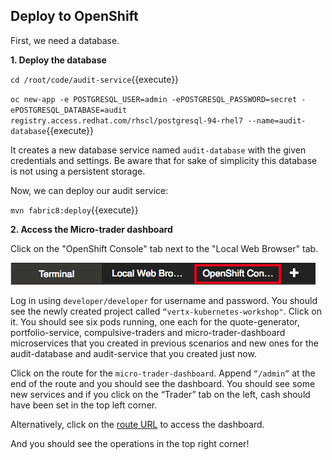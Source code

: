 ## Deploy to OpenShift

First, we need a database.

**1. Deploy the database**

`cd /root/code/audit-service`{{execute}}

`oc new-app -e POSTGRESQL_USER=admin -ePOSTGRESQL_PASSWORD=secret -ePOSTGRESQL_DATABASE=audit registry.access.redhat.com/rhscl/postgresql-94-rhel7 --name=audit-database`{{execute}}

It creates a new database service named `audit-database` with the given credentials and settings. Be aware that for sake of simplicity this database is not using a persistent storage.

Now, we can deploy our audit service:

`mvn fabric8:deploy`{{execute}}

**2. Access the Micro-trader dashboard**

Click on the "OpenShift Console" tab next to the "Local Web Browser" tab.

![OpenShift Console Tab](../../assets/middleware/rhoar-getting-started-vertx/openshift-console-tab.png)

Log in using `developer/developer` for username and password. You should see the newly created project called `“vertx-kubernetes-workshop"`. Click on it. You should see six pods running, one each for the quote-generator, portfolio-service, compulsive-traders and micro-trader-dashboard microservices that you created in previous scenarios and new ones for the audit-database and audit-service that you created just now.

Click on the route for the `micro-trader-dashboard`. Append `“/admin”` at the end of the route and you should see the dashboard. You should see some new services and if you click on the “Trader” tab on the left, cash should have been set in the top left corner.

Alternatively, click on the
[route URL](http://micro-trader-dashboard-vertx-kubernetes-workshop.[[HOST_SUBDOMAIN]]-80-[[KATACODA_HOST]].environments.katacoda.com/admin)
to access the dashboard.

And you should see the operations in the top right corner!
